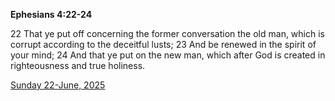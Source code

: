 **Ephesians 4:22-24**

22 That ye put off concerning the former conversation the old man, which is corrupt according to the deceitful lusts; 23 And be renewed in the spirit of your mind; 24 And that ye put on the new man, which after God is created in righteousness and true holiness.

[Sunday 22-June, 2025](https://getbible.life/kjv/Ephesians/4/22-24)
